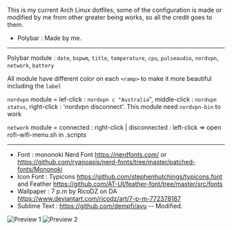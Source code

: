 This is my current Arch Linux dotfiles, some of the configuration is made or modified by me from other greater being works, so all the credit goes to them.

* Polybar : Made by me.
***
Polybar module : `date`, `bspwm`, `title`, `temperature`, `cpu`, `pulseaudio`, `nordvpn`, `network`, `battery` 

All module have different color on each `<ramp>` to make it more beautiful including the `label`

`nordvpn` module = lef-click : `nordvpn c "Australia`", middle-click : `nordvpn status`, right-click : 'nordvpn disconnect'. This module need `nordvpn-bin` to work

`network` module = connected : right-click | disconnected : left-click => open rofi-wifi-menu.sh in .scripts

***
* Font : mononoki Nerd Font https://nerdfonts.com/ or https://github.com/ryanoasis/nerd-fonts/tree/master/patched-fonts/Mononoki
* Icon Font : Typicons https://github.com/stephenhutchings/typicons.font and Feather https://github.com/AT-UI/feather-font/tree/master/src/fonts
* Wallpaper : 7 p.m by RicoDZ on DA https://www.deviantart.com/ricodz/art/7-p-m-772378187
* Sublime Text : https://github.com/dempfi/ayu -- Modified.

![Preview 1](https://raw.githubusercontent.com/thelazt16/dotfiles/master/preview/sc01.png)
![Preview 2](https://raw.githubusercontent.com/thelazt16/dotfiles/master/preview/sc02.png)
